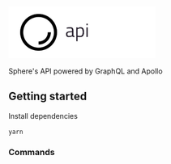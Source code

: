 <img src="./api-logo.png">

Sphere's API powered by GraphQL and Apollo

## Getting started

Install dependencies

```
yarn
```

### Commands

